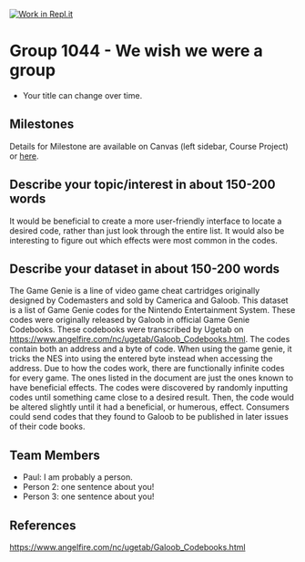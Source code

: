 [![Work in Repl.it](https://classroom.github.com/assets/work-in-replit-14baed9a392b3a25080506f3b7b6d57f295ec2978f6f33ec97e36a161684cbe9.svg)](https://classroom.github.com/online_ide?assignment_repo_id=366710&assignment_repo_type=GroupAssignmentRepo)
# Group 1044 - We wish we were a group

- Your title can change over time.

## Milestones

Details for Milestone are available on Canvas (left sidebar, Course Project) or [here](https://firas.moosvi.com/courses/data301/project/milestone01.html).

## Describe your topic/interest in about 150-200 words

It would be beneficial to create a more user-friendly interface to locate a desired code, rather than just look through the entire list. It would also be interesting to figure out which effects were most common in the codes.

## Describe your dataset in about 150-200 words

The Game Genie is a line of video game cheat cartridges originally designed by Codemasters and sold by Camerica and Galoob. This dataset is a list of Game Genie codes for the Nintendo Entertainment System. These codes were originally released by Galoob in official Game Genie Codebooks. These codebooks were transcribed by Ugetab on https://www.angelfire.com/nc/ugetab/Galoob_Codebooks.html. The codes contain both an address and a byte of code. When using the game genie, it tricks the NES into using the entered byte instead when accessing the address. Due to how the codes work, there are functionally infinite codes for every game. The ones listed in the document are just the ones known to have beneficial effects. The codes were discovered by randomly inputting codes until something came close to a desired result. Then, the code would be altered slightly until it had a beneficial, or humerous, effect. Consumers could send codes that they found to Galoob to be published in later issues of their code books.

## Team Members

- Paul: I am probably a person.
- Person 2: one sentence about you!
- Person 3: one sentence about you!

## References

https://www.angelfire.com/nc/ugetab/Galoob_Codebooks.html
